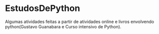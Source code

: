# EstudosDePython
Algumas atividades feitas a partir de atividades online e livros envolvendo python(Gustavo Guanabara e Curso intensivo de Python).
